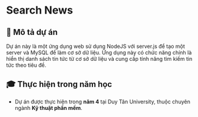 # Search News

## 📌 Mô tả dự án  
Dự án này là một ứng dụng web sử dụng NodeJS với server.js để tạo một server và MySQL để làm cơ sở dữ liệu. Ứng dụng này có chức năng chính là hiển thị danh sách tin tức từ cơ sở dữ liệu và cung cấp tính năng tìm kiếm tin tức theo tiêu đề.

## 🎓 Thực hiện trong năm học  
- Dự án được thực hiện trong **năm 4** tại Duy Tân University, thuộc chuyên ngành **Kỹ thuật phần mềm**.  
